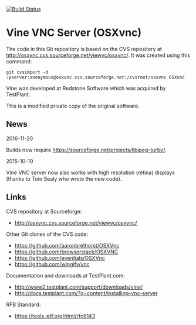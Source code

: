[![Build Status](https://travis-ci.org/stweil/OSXvnc.svg?branch=master)](https://travis-ci.org/stweil/OSXvnc)

Vine VNC Server (OSXvnc)
========================

The code in this Git repository is based on the CVS repository at
http://osxvnc.cvs.sourceforge.net/viewvc/osxvnc/.
It was created using this command:

    git cvsimport -d :pserver:anonymous@osxvnc.cvs.sourceforge.net:/cvsroot/osxvnc OSXvnc

Vine was developed at Redstone Software which was acquired by TestPlant.

This is a modified private copy of the original software.

News
----

2016-11-20

Builds now require https://sourceforge.net/projects/libjpeg-turbo/.

2015-10-10

Vine VNC server now also works with high resolution (retina) displays
(thanks to Tom Sealy who wrote the new code).

Links
-----

CVS repository at Sourceforge:
* http://osxvnc.cvs.sourceforge.net/viewvc/osxvnc/

Other Git clones of the CVS code:
* https://github.com/aaronbrethorst/OSXVnc
* https://github.com/browserstack/OSXVNC
* https://github.com/eventials/OSXVnc
* https://github.com/wingify/vnc

Documentation and downloads at TestPlant.com:
* http://www2.testplant.com/support/downloads/vine/
* http://docs.testplant.com/?q=content/installing-vnc-server

RFB Standard:
* https://tools.ietf.org/html/rfc6143
